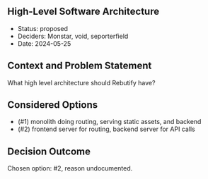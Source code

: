 ## High-Level Software Architecture

* Status: proposed
* Deciders: Monstar, void, seporterfield
* Date: 2024-05-25

## Context and Problem Statement

What high level architecture should Rebutify have?

## Considered Options

* (#1) monolith doing routing, serving static assets, and backend
* (#2) frontend server for routing, backend server for API calls

## Decision Outcome

Chosen option: #2, reason undocumented.